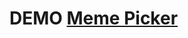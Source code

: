 # DEMO [Meme Picker](<a href="https://support.google.com/chrome/answer/95647?hl=es&amp;ref_topic=3421433%3F" target="_blank">)
